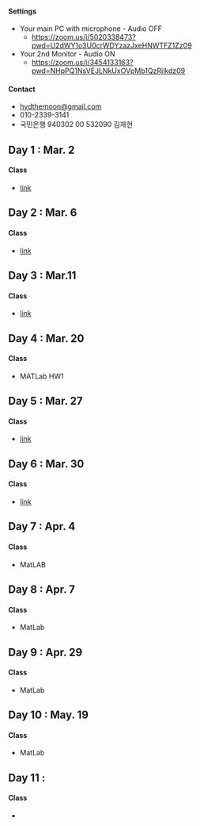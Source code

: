 #### Settings

- Your main PC with microphone - Audio OFF
  - https://zoom.us/j/5020338473?pwd=U2dWY1o3U0crWDYzazJxeHNWTFZ1Zz09
- Your 2nd Monitor - Audio ON
  - https://zoom.us/j/3454133163?pwd=NHpPQ1NsVEJLNkUxOVpMb1QzRjlkdz09

#### Contact

- [hydthemoon@gmail.com](mailto:hydthemoon@gmail.com)
- 010-2339-3141
- 국민은행 940302 00 532090 김재현

## Day 1 : Mar. 2

#### Class

- [link](https://hydthecode.github.io/jaeseok/class/jaeseok_1.html)



## Day 2 : Mar. 6

#### Class

- [link](https://hydthecode.github.io/jaeseok/class/jaeseok_2.html)

## Day 3 : Mar.11

#### Class

- [link](https://hydthecode.github.io/jaeseok/class/jaeseok_3.html)

## Day 4 : Mar. 20

#### Class

- MATLab HW1

## Day 5 : Mar. 27

#### Class

- [link](https://hydthecode.github.io/jaeseok/class/jaeseok_4.html)

## Day 6 : Mar. 30

#### Class

- [link](https://hydthecode.github.io/jaeseok/class/jaeseok_5.html)



## Day 7 : Apr. 4

#### Class

- MatLAB

## Day 8 : Apr. 7

#### Class

- MatLab

## Day 9 : Apr. 29 

#### Class

- MatLab

## Day 10 : May. 19

#### Class

- MatLab

## Day 11 : 

#### Class

- 
